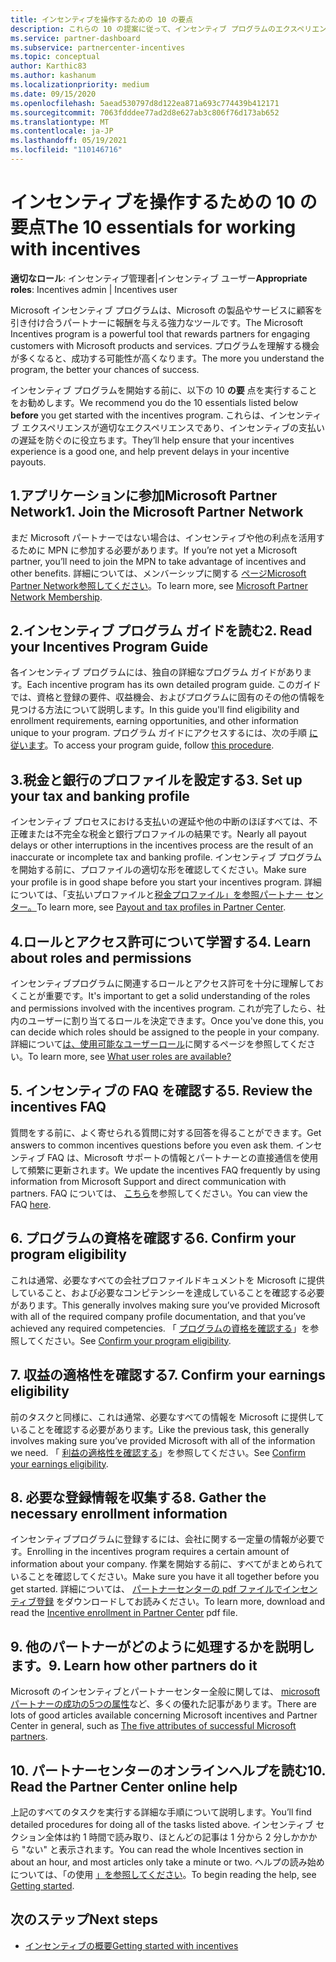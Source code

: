 ```yaml
---
title: インセンティブを操作するための 10 の要点
description: これらの 10 の提案に従って、インセンティブ プログラムのエクスペリエンスを向上し、支払いを早く受け取ります。
ms.service: partner-dashboard
ms.subservice: partnercenter-incentives
ms.topic: conceptual
author: Karthic83
ms.author: kashanum
ms.localizationpriority: medium
ms.date: 09/15/2020
ms.openlocfilehash: 5aead530797d8d122ea871a693c774439b412171
ms.sourcegitcommit: 7063fdddee77ad2d8e627ab3c806f76d173ab652
ms.translationtype: MT
ms.contentlocale: ja-JP
ms.lasthandoff: 05/19/2021
ms.locfileid: "110146716"
---
```

# <a name="the-10-essentials-for-working-with-incentives"></a><span data-ttu-id="42a6a-103">インセンティブを操作するための 10 の要点</span><span class="sxs-lookup"><span data-stu-id="42a6a-103">The 10 essentials for working with incentives</span></span>

<span data-ttu-id="42a6a-104">**適切なロール**: インセンティブ管理者|インセンティブ ユーザー</span><span class="sxs-lookup"><span data-stu-id="42a6a-104">**Appropriate roles**: Incentives admin | Incentives user</span></span>

<span data-ttu-id="42a6a-105">Microsoft インセンティブ プログラムは、Microsoft の製品やサービスに顧客を引き付け合うパートナーに報酬を与える強力なツールです。</span><span class="sxs-lookup"><span data-stu-id="42a6a-105">The Microsoft Incentives program is a powerful tool that rewards partners for engaging customers with Microsoft products and services.</span></span> <span data-ttu-id="42a6a-106">プログラムを理解する機会が多くなると、成功する可能性が高くなります。</span><span class="sxs-lookup"><span data-stu-id="42a6a-106">The more you understand the program, the better your chances of success.</span></span>

<span data-ttu-id="42a6a-107">インセンティブ プログラムを開始する前に、以下の 10 **の要** 点を実行することをお勧めします。</span><span class="sxs-lookup"><span data-stu-id="42a6a-107">We recommend you do the 10 essentials listed below **before** you get started with the incentives program.</span></span> <span data-ttu-id="42a6a-108">これらは、インセンティブ エクスペリエンスが適切なエクスペリエンスであり、インセンティブの支払いの遅延を防ぐのに役立ちます。</span><span class="sxs-lookup"><span data-stu-id="42a6a-108">They’ll help ensure that your incentives experience is a good one, and help prevent delays in your incentive payouts.</span></span>

## <a name="1-join-the-microsoft-partner-network"></a><span data-ttu-id="42a6a-109">1.アプリケーションに参加Microsoft Partner Network</span><span class="sxs-lookup"><span data-stu-id="42a6a-109">1. Join the Microsoft Partner Network</span></span>

<span data-ttu-id="42a6a-110">まだ Microsoft パートナーではない場合は、インセンティブや他の利点を活用するために MPN に参加する必要があります。</span><span class="sxs-lookup"><span data-stu-id="42a6a-110">If you’re not yet a Microsoft partner, you’ll need to join the MPN to take advantage of incentives and other benefits.</span></span> <span data-ttu-id="42a6a-111">詳細については、メンバーシップに関する [ページMicrosoft Partner Network参照してください](https://partner.microsoft.com/membership)。</span><span class="sxs-lookup"><span data-stu-id="42a6a-111">To learn more, see [Microsoft Partner Network Membership](https://partner.microsoft.com/membership).</span></span>

## <a name="2-read-your-incentives-program-guide"></a><span data-ttu-id="42a6a-112">2.インセンティブ プログラム ガイドを読む</span><span class="sxs-lookup"><span data-stu-id="42a6a-112">2. Read your Incentives Program Guide</span></span>

<span data-ttu-id="42a6a-113">各インセンティブ プログラムには、独自の詳細なプログラム ガイドがあります。</span><span class="sxs-lookup"><span data-stu-id="42a6a-113">Each incentive program has its own detailed program guide.</span></span> <span data-ttu-id="42a6a-114">このガイドでは、資格と登録の要件、収益機会、およびプログラムに固有のその他の情報を見つける方法について説明します。</span><span class="sxs-lookup"><span data-stu-id="42a6a-114">In this guide you'll find eligibility and enrollment requirements, earning opportunities, and other information unique to your program.</span></span> <span data-ttu-id="42a6a-115">プログラム ガイドにアクセスするには、次の手順 [に従います](incentives-determined-your-program-eligibility.md#determining-your-program-eligibility)。</span><span class="sxs-lookup"><span data-stu-id="42a6a-115">To access your program guide, follow [this procedure](incentives-determined-your-program-eligibility.md#determining-your-program-eligibility).</span></span>

## <a name="3-set-up-your-tax-and-banking-profile"></a><span data-ttu-id="42a6a-116">3.税金と銀行のプロファイルを設定する</span><span class="sxs-lookup"><span data-stu-id="42a6a-116">3. Set up your tax and banking profile</span></span>

<span data-ttu-id="42a6a-117">インセンティブ プロセスにおける支払いの遅延や他の中断のほぼすべては、不正確または不完全な税金と銀行プロファイルの結果です。</span><span class="sxs-lookup"><span data-stu-id="42a6a-117">Nearly all payout delays or other interruptions in the incentives process are the result of an inaccurate or incomplete tax and banking profile.</span></span> <span data-ttu-id="42a6a-118">インセンティブ プログラムを開始する前に、プロファイルの適切な形を確認してください。</span><span class="sxs-lookup"><span data-stu-id="42a6a-118">Make sure your profile is in good shape before you start your incentives program.</span></span> <span data-ttu-id="42a6a-119">詳細については、「支払いプロファイルと[税金プロファイル」を参照パートナー センター。](incentives-create-and-manage-your-payout-and-tax-profiles.md)</span><span class="sxs-lookup"><span data-stu-id="42a6a-119">To learn more, see [Payout and tax profiles in Partner Center](incentives-create-and-manage-your-payout-and-tax-profiles.md).</span></span>

## <a name="4-learn-about-roles-and-permissions"></a><span data-ttu-id="42a6a-120">4.ロールとアクセス許可について学習する</span><span class="sxs-lookup"><span data-stu-id="42a6a-120">4. Learn about roles and permissions</span></span>

<span data-ttu-id="42a6a-121">インセンティブプログラムに関連するロールとアクセス許可を十分に理解しておくことが重要です。</span><span class="sxs-lookup"><span data-stu-id="42a6a-121">It's important to get a solid understanding of the roles and permissions involved with the incentives program.</span></span> <span data-ttu-id="42a6a-122">これが完了したら、社内のユーザーに割り当てるロールを決定できます。</span><span class="sxs-lookup"><span data-stu-id="42a6a-122">Once you've done this, you can decide which roles should be assigned to the people in your company.</span></span> <span data-ttu-id="42a6a-123">詳細について[は、使用可能なユーザーロール](incentives-faq.md#what-user-roles-are-available)に関するページを参照してください。</span><span class="sxs-lookup"><span data-stu-id="42a6a-123">To learn more, see [What user roles are available?](incentives-faq.md#what-user-roles-are-available)</span></span>

## <a name="5-review-the-incentives-faq"></a><span data-ttu-id="42a6a-124">5. インセンティブの FAQ を確認する</span><span class="sxs-lookup"><span data-stu-id="42a6a-124">5. Review the incentives FAQ</span></span>

<span data-ttu-id="42a6a-125">質問をする前に、よく寄せられる質問に対する回答を得ることができます。</span><span class="sxs-lookup"><span data-stu-id="42a6a-125">Get answers to common incentives questions before you even ask them.</span></span> <span data-ttu-id="42a6a-126">インセンティブ FAQ は、Microsoft サポートの情報とパートナーとの直接通信を使用して頻繁に更新されます。</span><span class="sxs-lookup"><span data-stu-id="42a6a-126">We update the incentives FAQ frequently by using information from Microsoft Support and direct communication with partners.</span></span> <span data-ttu-id="42a6a-127">FAQ については、 [こちら](incentives-faq.md)を参照してください。</span><span class="sxs-lookup"><span data-stu-id="42a6a-127">You can view the FAQ [here](incentives-faq.md).</span></span>

## <a name="6-confirm-your-program-eligibility"></a><span data-ttu-id="42a6a-128">6. プログラムの資格を確認する</span><span class="sxs-lookup"><span data-stu-id="42a6a-128">6. Confirm your program eligibility</span></span>

<span data-ttu-id="42a6a-129">これは通常、必要なすべての会社プロファイルドキュメントを Microsoft に提供していること、および必要なコンピテンシーを達成していることを確認する必要があります。</span><span class="sxs-lookup"><span data-stu-id="42a6a-129">This generally involves making sure you’ve provided Microsoft with all of the required company profile documentation, and that you’ve achieved any required competencies.</span></span> <span data-ttu-id="42a6a-130">「 [プログラムの資格を確認する](incentives-determined-your-program-eligibility.md)」を参照してください。</span><span class="sxs-lookup"><span data-stu-id="42a6a-130">See [Confirm your program eligibility](incentives-determined-your-program-eligibility.md).</span></span>

## <a name="7-confirm-your-earnings-eligibility"></a><span data-ttu-id="42a6a-131">7. 収益の適格性を確認する</span><span class="sxs-lookup"><span data-stu-id="42a6a-131">7. Confirm your earnings eligibility</span></span>

<span data-ttu-id="42a6a-132">前のタスクと同様に、これは通常、必要なすべての情報を Microsoft に提供していることを確認する必要があります。</span><span class="sxs-lookup"><span data-stu-id="42a6a-132">Like the previous task, this generally involves making sure you’ve provided Microsoft with all of the information we need.</span></span> <span data-ttu-id="42a6a-133">「 [利益の適格性を確認する](incentives-confirm-your-earnings-eligibility.md)」を参照してください。</span><span class="sxs-lookup"><span data-stu-id="42a6a-133">See [Confirm your earnings eligibility](incentives-confirm-your-earnings-eligibility.md).</span></span>

## <a name="8-gather-the-necessary-enrollment-information"></a><span data-ttu-id="42a6a-134">8. 必要な登録情報を収集する</span><span class="sxs-lookup"><span data-stu-id="42a6a-134">8. Gather the necessary enrollment information</span></span>

<span data-ttu-id="42a6a-135">インセンティブプログラムに登録するには、会社に関する一定量の情報が必要です。</span><span class="sxs-lookup"><span data-stu-id="42a6a-135">Enrolling in the incentives program requires a certain amount of information about your company.</span></span> <span data-ttu-id="42a6a-136">作業を開始する前に、すべてがまとめられていることを確認してください。</span><span class="sxs-lookup"><span data-stu-id="42a6a-136">Make sure you have it all together before you get started.</span></span> <span data-ttu-id="42a6a-137">詳細については、 [パートナーセンターの pdf ファイルでインセンティブ登録](https://assetsprod.microsoft.com/partner-center-incentives-enrollment.pdf) をダウンロードしてお読みください。</span><span class="sxs-lookup"><span data-stu-id="42a6a-137">To learn more, download and read the [Incentive enrollment in Partner Center](https://assetsprod.microsoft.com/partner-center-incentives-enrollment.pdf) pdf file.</span></span>

## <a name="9-learn-how-other-partners-do-it"></a><span data-ttu-id="42a6a-138">9. 他のパートナーがどのように処理するかを説明します。</span><span class="sxs-lookup"><span data-stu-id="42a6a-138">9. Learn how other partners do it</span></span>

<span data-ttu-id="42a6a-139">Microsoft のインセンティブとパートナーセンター全般に関しては、 [microsoft パートナーの成功の5つの属性](https://www.microsoft.com/en-us/us-partner-blog/2019/08/29/the-five-attributes-of-successful-microsoft-partners/)など、多くの優れた記事があります。</span><span class="sxs-lookup"><span data-stu-id="42a6a-139">There are lots of good articles available concerning Microsoft incentives and Partner Center in general, such as [The five attributes of successful Microsoft partners](https://www.microsoft.com/en-us/us-partner-blog/2019/08/29/the-five-attributes-of-successful-microsoft-partners/).</span></span>

## <a name="10-read-the-partner-center-online-help"></a><span data-ttu-id="42a6a-140">10. パートナーセンターのオンラインヘルプを読む</span><span class="sxs-lookup"><span data-stu-id="42a6a-140">10. Read the Partner Center online help</span></span>

<span data-ttu-id="42a6a-141">上記のすべてのタスクを実行する詳細な手順について説明します。</span><span class="sxs-lookup"><span data-stu-id="42a6a-141">You’ll find detailed procedures for doing all of the tasks listed above.</span></span> <span data-ttu-id="42a6a-142">インセンティブ セクション全体は約 1 時間で読み取り、ほとんどの記事は 1 分から 2 分しかかから "ない" と表示されます。</span><span class="sxs-lookup"><span data-stu-id="42a6a-142">You can read the whole Incentives section in about an hour, and most articles only take a minute or two.</span></span> <span data-ttu-id="42a6a-143">ヘルプの読み始めについては、「の使用 [」を参照してください](incentives-get-started-intro.md)。</span><span class="sxs-lookup"><span data-stu-id="42a6a-143">To begin reading the help, see [Getting started](incentives-get-started-intro.md).</span></span>

## <a name="next-steps"></a><span data-ttu-id="42a6a-144">次のステップ</span><span class="sxs-lookup"><span data-stu-id="42a6a-144">Next steps</span></span>

- [<span data-ttu-id="42a6a-145">インセンティブの概要</span><span class="sxs-lookup"><span data-stu-id="42a6a-145">Getting started with incentives</span></span>](incentives-get-started-intro.md)
